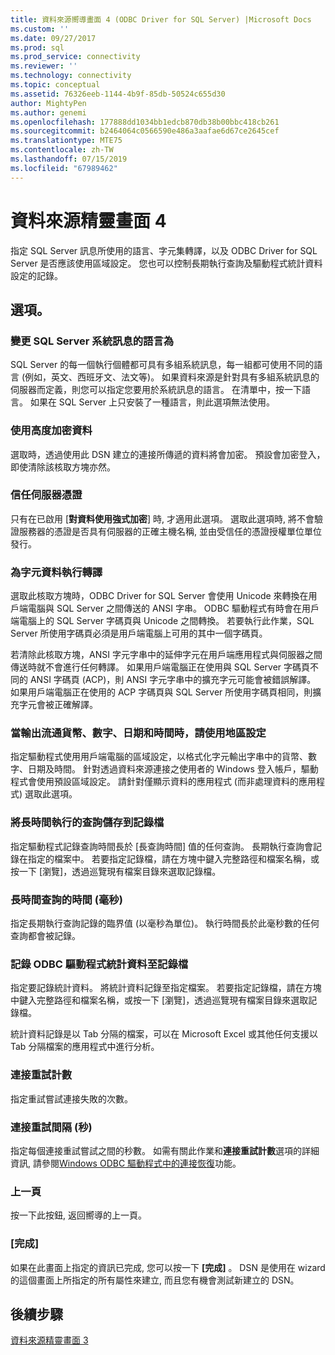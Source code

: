 ```yaml
---
title: 資料來源嚮導畫面 4 (ODBC Driver for SQL Server) |Microsoft Docs
ms.custom: ''
ms.date: 09/27/2017
ms.prod: sql
ms.prod_service: connectivity
ms.reviewer: ''
ms.technology: connectivity
ms.topic: conceptual
ms.assetid: 76326eeb-1144-4b9f-85db-50524c655d30
author: MightyPen
ms.author: genemi
ms.openlocfilehash: 177888dd1034bb1edcb870db38b00bbc418cb261
ms.sourcegitcommit: b2464064c0566590e486a3aafae6d67ce2645cef
ms.translationtype: MTE75
ms.contentlocale: zh-TW
ms.lasthandoff: 07/15/2019
ms.locfileid: "67989462"
---
```

# <a name="data-source-wizard-screen-4"></a>資料來源精靈畫面 4

指定 SQL Server 訊息所使用的語言、字元集轉譯，以及 ODBC Driver for SQL Server 是否應該使用區域設定。 您也可以控制長期執行查詢及驅動程式統計資料設定的記錄。

## <a name="options"></a>選項。

### <a name="change-the-language-of-sql-server-system-messages-to"></a>變更 SQL Server 系統訊息的語言為

SQL Server 的每一個執行個體都可具有多組系統訊息，每一組都可使用不同的語言 (例如，英文、西班牙文、法文等)。 如果資料來源是針對具有多組系統訊息的伺服器而定義，則您可以指定您要用於系統訊息的語言。 在清單中，按一下語言。 如果在 SQL Server 上只安裝了一種語言，則此選項無法使用。

### <a name="use-strong-encryption-for-data"></a>使用高度加密資料

選取時，透過使用此 DSN 建立的連接所傳遞的資料將會加密。 預設會加密登入，即使清除該核取方塊亦然。

### <a name="trust-server-certificate"></a>信任伺服器憑證

只有在已啟用 [**對資料使用強式加密**] 時, 才適用此選項。 選取此選項時, 將不會驗證服務器的憑證是否具有伺服器的正確主機名稱, 並由受信任的憑證授權單位單位發行。 

### <a name="perform-translation-for-character-data"></a>為字元資料執行轉譯

選取此核取方塊時，ODBC Driver for SQL Server 會使用 Unicode 來轉換在用戶端電腦與 SQL Server 之間傳送的 ANSI 字串。 ODBC 驅動程式有時會在用戶端電腦上的 SQL Server 字碼頁與 Unicode 之間轉換。 若要執行此作業，SQL Server 所使用字碼頁必須是用戶端電腦上可用的其中一個字碼頁。

若清除此核取方塊，ANSI 字元字串中的延伸字元在用戶端應用程式與伺服器之間傳送時就不會進行任何轉譯。 如果用戶端電腦正在使用與 SQL Server 字碼頁不同的 ANSI 字碼頁 (ACP)，則 ANSI 字元字串中的擴充字元可能會被錯誤解譯。 如果用戶端電腦正在使用的 ACP 字碼頁與 SQL Server 所使用字碼頁相同，則擴充字元會被正確解譯。

### <a name="use-regional-settings-when-outputting-currency-numbers-dates-and-times"></a>當輸出流通貨幣、數字、日期和時間時，請使用地區設定

指定驅動程式使用用戶端電腦的區域設定，以格式化字元輸出字串中的貨幣、數字、日期及時間。 針對透過資料來源連接之使用者的 Windows 登入帳戶，驅動程式會使用預設區域設定。 請針對僅顯示資料的應用程式 (而非處理資料的應用程式) 選取此選項。

### <a name="save-long-running-queries-to-the-log-file"></a>將長時間執行的查詢儲存到記錄檔

指定驅動程式記錄查詢時間長於 [長查詢時間] 值的任何查詢。  長期執行查詢會記錄在指定的檔案中。 若要指定記錄檔，請在方塊中鍵入完整路徑和檔案名稱，或按一下 [瀏覽]，透過巡覽現有檔案目錄來選取記錄檔。 

### <a name="long-query-time-milliseconds"></a>長時間查詢的時間 (毫秒)

指定長期執行查詢記錄的臨界值 (以毫秒為單位)。 執行時間長於此毫秒數的任何查詢都會被記錄。

### <a name="log-odbc-driver-statistics-to-the-log-file"></a>記錄 ODBC 驅動程式統計資料至記錄檔

指定要記錄統計資料。 將統計資料記錄至指定檔案。 若要指定記錄檔，請在方塊中鍵入完整路徑和檔案名稱，或按一下 [瀏覽]，透過巡覽現有檔案目錄來選取記錄檔。 

統計資料記錄是以 Tab 分隔的檔案，可以在 Microsoft Excel 或其他任何支援以 Tab 分隔檔案的應用程式中進行分析。

### <a name="connect-retry-count"></a>連接重試計數

指定重試嘗試連接失敗的次數。

### <a name="connect-retry-interval-seconds"></a>連接重試間隔 (秒)

指定每個連接重試嘗試之間的秒數。 如需有關此作業和**連接重試計數**選項的詳細資訊, 請參閱[Windows ODBC 驅動程式中的連接恢復](../../../connect/odbc/windows/connection-resiliency-in-the-windows-odbc-driver.md)功能。

### <a name="back"></a>上一頁

按一下此按鈕, 返回嚮導的上一頁。

### <a name="finish"></a>[完成]

如果在此畫面上指定的資訊已完成, 您可以按一下 **[完成]** 。 DSN 是使用在 wizard 的這個畫面上所指定的所有屬性來建立, 而且您有機會測試新建立的 DSN。

## <a name="next-steps"></a>後續步驟

[資料來源精靈畫面 3](../../../connect/odbc/windows/dsn-wizard-3.md)
